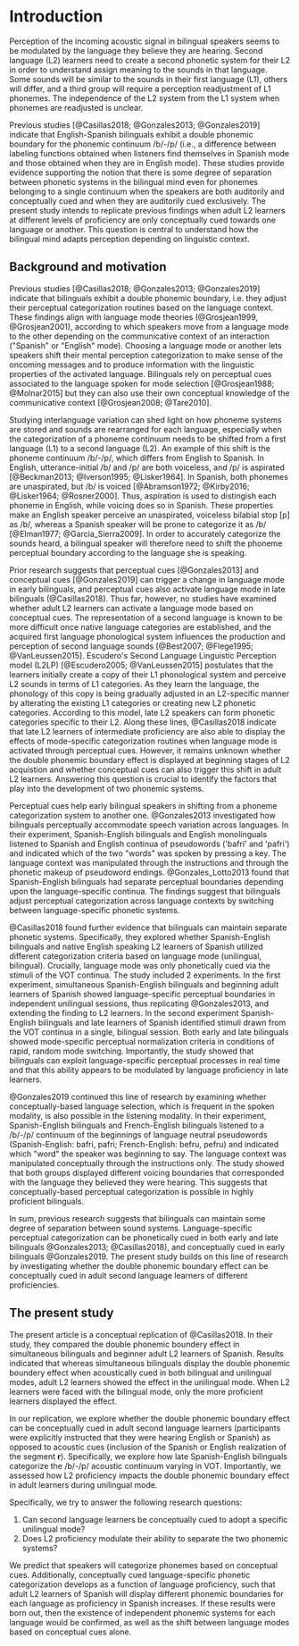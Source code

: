 # Introduction

Perception of the incoming acoustic signal in bilingual speakers seems to be modulated by the language they believe they are hearing. Second language (L2) learners need to create a second phonetic system for their L2 in order to understand assign meaning to the sounds in that language. Some sounds will be similar to the sounds in their first language (L1), others will differ, and a third group will require a perception readjustment of L1 phonemes. The independence of the L2 system from the L1 system when phonemes are readjusted is unclear.

Previous studies [@Casillas2018; @Gonzales2013; @Gonzales2019] indicate that English-Spanish bilinguals exhibit a double phonemic boundary for the phonemic continuum /b/-/p/ (i.e., a difference between labeling functions obtained when listeners find themselves in Spanish mode and those obtained when they are in English mode). These studies provide evidence supporting the notion that there is some degree of separation between phonetic systems in the bilingual mind even for phonemes belonging to a single continuum when the speakers are both auditorily and conceptually cued and when they are auditorily cued exclusively. The present study intends to replicate previous findings when adult L2 learners at different levels of proficiency are only conceptually cued towards one language or another. This question is central to understand how the bilingual mind adapts perception depending on linguistic context.

## Background and motivation

Previous studies [@Casillas2018; @Gonzales2013; @Gonzales2019] indicate that bilinguals exhibit a double phonemic boundary, i.e. they adjust their perceptual categorization routines based on the language context. These findings align with language mode theories (@Grosjean1999, @Grosjean2001), according to which speakers move from a language mode to the other depending on the communicative context of an interaction ("Spanish" or "English" mode). Choosing a language mode or another lets speakers shift their mental perception categorization to make sense of the oncoming messages and to produce information with the linguistic properties of the activated language. Bilinguals rely on perceptual cues associated to the language spoken for mode selection [@Grosjean1988; @Molnar2015] but they can also use their own conceptual knowledge of the communicative context [@Grosjean2008; @Tare2010].

Studying interlanguage variation can shed light on how phoneme systems are stored and sounds are rearranged for each language, especially when the categorization of a phoneme continuum needs to be shifted from a first language (L1) to a second language (L2). An example of this shift is the phoneme continuum /b/-/p/, which differs from English to Spanish. In English, utterance-initial /b/ and /p/ are both voiceless, and /p/ is aspirated [@Beckman2013; @Iverson1995; @Lisker1964]. In Spanish, both phonemes are unaspirated, but /b/ is voiced [@Abramson1972; @Kirby2016; @Lisker1964; @Rosner2000]. Thus, aspiration is used to distingish each phoneme in English, while voicing does so in Spanish. These properties make an English speaker perceive an unaspirated, voiceless bilabial stop [p] as /b/, whereas a Spanish speaker will be prone to categorize it as /b/ [@Elman1977; @Garcia_Sierra2009]. In order to accurately categorize the sounds heard, a bilingual speaker will therefore need to shift the phoneme perceptual boundary according to the language she is speaking.  

Prior research suggests that perceptual cues [@Gonzales2013] and conceptual cues [@Gonzales2019] can trigger a change in language mode in early bilinguals, and perceptual cues also activate language mode in late bilinguals (@Casillas2018). Thus far, however, no studies have examined whether adult L2 learners can activate a language mode based on conceptual cues. The representation of a second language is known to be more difficult once native language categories are established, and the acquired first language phonological system influences the production and perception of second language sounds [@Best2007; @Flege1995; @VanLeussen2015]. Escudero's Second Language Linguistic Perception model (L2LP) [@Escudero2005; @VanLeussen2015] postulates that the learners initially create a copy of their L1 phonological system and perceive L2 sounds in terms of L1 categories. As they learn the language, the phonology of this copy is being gradually adjusted in an L2-specific manner by alterating the existing L1 categories or creating new L2 phonetic categories. According to this model, late L2 speakers can form phonetic categories specific to their L2. Along these lines, @Casillas2018 indicate that late L2 learners of intermediate proficiency are also able to display the effects of mode-specific categorization routines when language mode is activated through perceptual cues. However, it remains unknown whether the double phonemic boundary effect is displayed at beginning stages of L2 acquistion and whether conceptual cues can also trigger this shift in adult L2 learners. Answering this question is crucial to identify the factors that play into the development of two phonemic systems. 

Perceptual cues help early bilingual speakers in shifting from a phoneme categorization system to another one. @Gonzales2013 investigated how bilinguals perceptually accommodate speech variation across languages. In their experiment, Spanish-English bilinguals and English monolinguals listened to Spanish and English continua of pseudowords ('bafri' and 'pafri') and indicated which of the two "words" was spoken by pressing a key. The language context was manipulated through the instructions and through the phonetic makeup of pseudoword endings. @Gonzales_Lotto2013 found that Spanish-English bilinguals had separate perceptual boundaries depending upon the language-specific continua. The findings suggest that bilinguals adjust perceptual categorization across language contexts by switching between language-specific phonetic systems.

@Casillas2018 found further evidence that bilinguals can maintain separate phonetic systems. Specifically, they explored whether Spanish-English bilinguals and native English speaking L2 learners of Spanish utilized different categorization criteria based on language mode (unilingual, bilingual). Crucially, language mode was only phonetically cued via the stimuli of the VOT continua. The study included 2 experiments. In the first experiment, simultaneous Spanish-English bilinguals and beginning adult learners of Spanish showed language-specific perceptual boundaries in independent unilingual sessions, thus replicating @Gonzales2013, and extending the finding to L2 learners. In the second experiment Spanish-English bilinguals and late learners of Spanish identified stimuli drawn from the VOT continua in a single, bilingual session. Both early and late bilinguals showed mode-specific perceptual normalization criteria in conditions of rapid, random mode switching. Importantly, the study showed that bilinguals can exploit language-specific perceptual processes in real time and that this ability appears to be modulated by language proficiency in late learners.

@Gonzales2019 continued this line of research by examining whether conceptually-based language selection, which is frequent in the spoken modality, is also possible in the listening modality. In their experiment, Spanish-English bilinguals and French-English bilinguals listened to a /b/-/p/ continuum of the beginnings of language neutral pseudowords (Spanish-English: bafri, pafri; French-English: befru, pefru) and indicated which "word" the speaker was beginning to say. The language context was manipulated conceptually through the instructions only. The study showed that both groups displayed different voicing boundaries that corresponded with the language they believed they were hearing. This suggests that conceptually-based perceptual categorization is possible in highly proficient bilinguals.

In sum, previous research suggests that bilinguals can maintain some degree of separation between sound systems. Language-specific perceptual categorization can be phonetically cued in both early and late bilinguals @Gonzales2013; @Casillas2018), and conceptually cued in early bilinguals @Gonzales2019. The present study builds on this line of research by investigating whether the double phonemic boundary effect can be conceptually cued in adult second language learners of different proficiencies.


## The present study

The present article is a conceptual replication of @Casillas2018. In their study, they compared the double phonemic boundery effect in simultaneous bilinguals and beginner adult L2 learners of Spanish. Results indicated that whereas simultaneous bilinguals display the double phonemic boundery effect when acoustically cued in both bilingual and unilingual modes, adult L2 learners showed the effect in the unilingual mode. When L2 learners were faced with the bilingual mode, only the more proficient learners displayed the effect. 

In our replication, we explore whether the double phonemic boundary effect can be conceptually cued in adult second language learners (participants were explicitly instructed that they were hearing English or Spanish) as opposed to acoustic cues (inclusion of the Spanish or English realization of the segment **r**). Specifically, we explore how late Spanish-English bilinguals categorize the /b/-/p/ acoustic continuum varying in VOT.  Importantly, we assessed how L2 proficiency impacts the double phonemic boundary effect in adult learners during unilingual mode. 

Specifically, we try to answer the following research questions: 

1. Can second language learners be conceptually cued to adopt a specific unilingual mode?
2. Does L2 proficiency modulate their ability to separate the two phonemic systems?

We predict that speakers will categorize phonemes based on conceptual cues. Additionally, conceptually cued language-specific phonetic categorization develops as a function of language proficiency, such that adult L2 learners of Spanish will display different phonemic boundaries for each language as proficiency in Spanish increases. If these results were born out, then the existence of independent phonemic systems for each language would be confirmed, as well as the shift between language modes based on conceptual cues alone.
